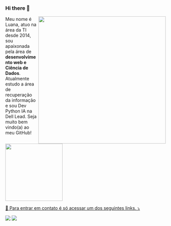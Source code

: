 ### Hi there 👋

<img src="https://raw.githubusercontent.com/MicaelliMedeiros/micaellimedeiros/master/image/computer-illustration.png" min-width="400px" max-width="400px" width="400px" align="right">

<p align="left"> 
  Meu nome é Luana, atuo na área da TI desde 2014, sou apaixonada pela área de <strong>desenvolvimento web e Ciência de Dados</strong>.<br> 
  Atualmente estudo a área de recuperação da informação e sou Dev Python IA na Dell Lead.
  Seja muito bem vindo(a) ao meu GitHub! 
</p>


<div>
<a href="https://github.com/PaulaLuana">
<img height="180em" src="https://github-readme-stats.vercel.app/api/top-langs/?username=PaulaLuana&layout=compact&langs_count=7"/>
</div>

<p align="left">
  💌 Para entrar em contato é só acessar um dos seguintes links. ⤵️
</p>

  
 
<p align="left">
  <a href="https://mail.google.com/mail/u/luana@alu.ufc.br" target="_blank">
  <img src="https://img.shields.io/badge/-Gmail-FF0000?style=flat-square&labelColor=FF0000&logo=gmail&logoColor=white&link= https://mail.google.com/mail/u/luana@alu.ufc.br" /></a>

  <a href="https://www.linkedin.com/in/paulaluana/" target="_blank">
  <img src="https://img.shields.io/badge/-Linkedin-0e76a8?style=flat-square&logo=Linkedin&logoColor=white&link=www.linkedin.com/in/paulaluana/" /></a>




</p>  

